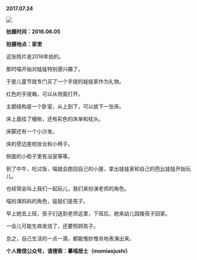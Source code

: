 
          
**2017.07.24**

![](https://pic3.zhimg.com/v2-2b52a23427141940527fd19444d313f3.jpg)


**拍摄时间：2016.06.05**

**拍摄地点：家里**

这张照片是2016年拍的。

那时喵开始对娃娃特别感兴趣了。

于是儿童节就专门买了一个手提的娃娃家作为礼物。

红色的手提箱，可以从侧面打开。

主题结构是一个卧室，从上到下，可以放下一张床。

床上面挂了幔帐，还有彩色的床单和枕头。

床脚还有一个小沙发。

床的旁边是梳妆台和小椅子。

侧面的小柜子里有浴室等等。

到了中午，吃过饭，喵就会跑回自己的小屋，拿出娃娃家和自己的芭比娃娃开始玩儿。

也经常会叫上我们一起玩儿，我们来扮演老师的角色。

喵扮演妈妈的角色，娃娃们是孩子。

早上她去上班，孩子们送到老师这里，下班后，她来幼儿园接孩子回家。

一会儿可能生病发烧了，还要照顾孩子。

总之，自己生活的一点一滴，都能惟妙惟肖地表演出来。


**个人微信公众号，请搜索：摹喵居士（momiaojushi）**

        